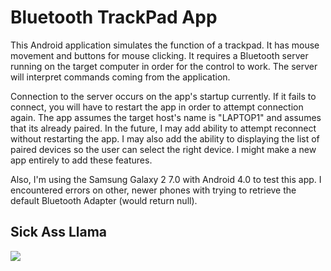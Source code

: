 # Bluetooth TrackPad App
This Android application simulates the function of a trackpad. It has mouse movement and buttons for mouse clicking.
It requires a Bluetooth server running on the target computer in order for the control to work.
The server will interpret commands coming from the application.

Connection to the server occurs on the app's startup currently. If it fails to connect, you will have to restart the app 
in order to attempt connection again. The app assumes the target host's name is "LAPTOP1" and assumes that its already
paired. In the future, I may add ability to attempt reconnect without restarting the app. I may also add the ability to displaying
the list of paired devices so the user can select the right device. I might make a new app entirely to add these features.

Also, I'm using the Samsung Galaxy 2 7.0 with Android 4.0 to test this app. I encountered errors on other, newer phones with trying 
to retrieve the default Bluetooth Adapter (would return null).

## Sick Ass Llama

<img src="https://yt3.ggpht.com/-WOwzQN9gYbw/AAAAAAAAAAI/AAAAAAAAAAA/B_lwQlVpjCw/s900-c-k-no-mo-rj-c0xffffff/photo.jpg" />